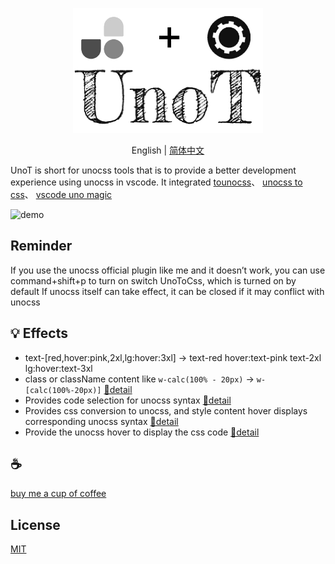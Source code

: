 <p align="center">
  <img height="200" src="./assets/kv.png" alt="UnoT">
</p>
<p align="center"> English | <a href="./README_zh.md">简体中文</a></p>


UnoT is short for unocss tools that is to provide a better development experience using unocss in vscode. It integrated [tounocss](https://github.com/Simon-He95/tounocss)、 [unocss to css](https://github.com/Simon-He95/unocss-to-css)、 [vscode uno magic](https://github.com/Simon-He95/vscode-uno-magic)

![demo](/assets/demo.gif)

## Reminder
If you use the unocss official plugin like me and it doesn’t work, you can use command+shift+p to turn on switch UnoToCss, which is turned on by default
If unocss itself can take effect, it can be closed if it may conflict with unocss

## 💡 Effects
- text-\[red,hover:pink,2xl,lg:hover:3xl\] -> text-red hover:text-pink text-2xl lg:hover:text-3xl
- class or className content like `w-calc(100% - 20px)` -> `w-[calc(100%-20px)]` [🔎detail](https://github.com/Simon-He95/vscode-uno-magic)
- Provides code selection for unocss syntax [🔎detail](https://github.com/Simon-He95/vscode-uno-magic)
- Provides css conversion to unocss, and style content hover displays corresponding unocss syntax [🔎detail](https://github.com/Simon-He95/tounocss)
- Provide the unocss hover to display the css code [🔎detail](https://github.com/Simon-He95/unocss-to-css)

## :coffee:

[buy me a cup of coffee](https://github.com/Simon-He95/sponsor)

## License

[MIT](./license)

